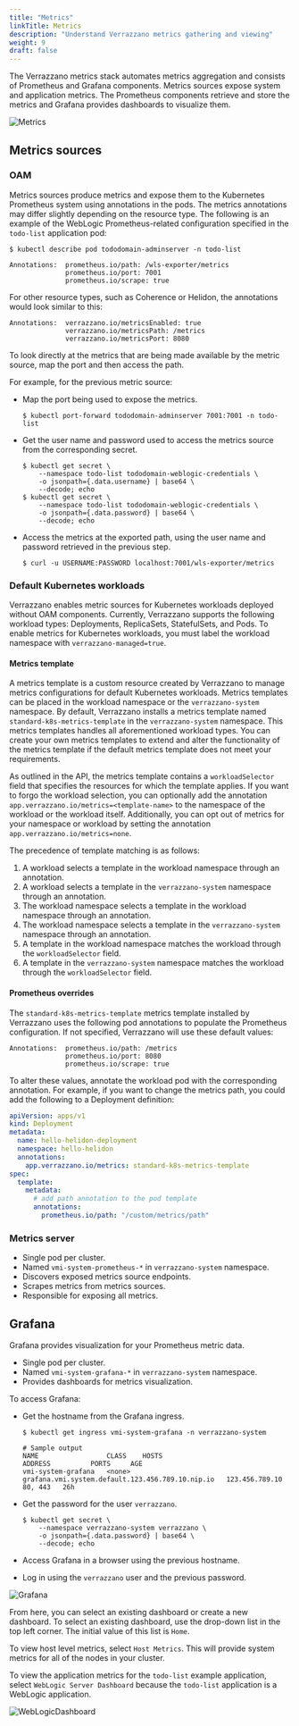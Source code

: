 ```yaml
---
title: "Metrics"
linkTitle: Metrics
description: "Understand Verrazzano metrics gathering and viewing"
weight: 9
draft: false
---
```



The Verrazzano metrics stack automates metrics aggregation and consists of Prometheus and Grafana components.
Metrics sources expose system and application metrics.
The Prometheus components retrieve and store the metrics and Grafana provides dashboards to
visualize them.

![Metrics](/docs/images/metrics.png)

## Metrics sources

### OAM

Metrics sources produce metrics and expose them to the Kubernetes Prometheus system using annotations in the pods.
The metrics annotations may differ slightly depending on the resource type.
The following is an example of the WebLogic Prometheus-related configuration specified in the `todo-list` application pod:

`$ kubectl describe pod tododomain-adminserver -n todo-list`

```
Annotations:  prometheus.io/path: /wls-exporter/metrics
              prometheus.io/port: 7001
              prometheus.io/scrape: true
```

For other resource types, such as Coherence or Helidon, the annotations would look similar to this:

```
Annotations:  verrazzano.io/metricsEnabled: true
              verrazzano.io/metricsPath: /metrics
              verrazzano.io/metricsPort: 8080
```

To look directly at the metrics that are being made available by the metric source, map the port and then access the path.

For example, for the previous metric source:

- Map the port being used to expose the metrics.
  ```
  $ kubectl port-forward tododomain-adminserver 7001:7001 -n todo-list
  ```

- Get the user name and password used to access the metrics source from the corresponding secret.

  ```
  $ kubectl get secret \
      --namespace todo-list tododomain-weblogic-credentials \
      -o jsonpath={.data.username} | base64 \
      --decode; echo
  $ kubectl get secret \
      --namespace todo-list tododomain-weblogic-credentials \
      -o jsonpath={.data.password} | base64 \
      --decode; echo
  ```

- Access the metrics at the exported path, using the user name and password retrieved in the previous step.
   ```
   $ curl -u USERNAME:PASSWORD localhost:7001/wls-exporter/metrics
   ```
  
### Default Kubernetes workloads

Verrazzano enables metric sources for Kubernetes workloads deployed without OAM components. 
Currently, Verrazzano supports the following workload types: Deployments, ReplicaSets, StatefulSets, and Pods.
To enable metrics for Kubernetes workloads, you must label the workload namespace with `verrazzano-managed=true`.

#### Metrics template

A metrics template is a custom resource created by Verrazzano to manage metrics configurations for default Kubernetes workloads.
Metrics templates can be placed in the workload namespace or the `verrazzano-system` namespace.
By default, Verrazzano installs a metrics template named `standard-k8s-metrics-template` in the `verrazzano-system` namespace.
This metrics templates handles all aforementioned workload types.
You can create your own metrics templates to extend and alter the functionality of the metrics template
if the default metrics template does not meet your requirements.

As outlined in the API, the metrics template contains a `workloadSelector` field that specifies the resources for which the template applies.
If you want to forgo the workload selection, you can optionally add the annotation `app.verrazzano.io/metrics=<template-name>`
to the namespace of the workload or the workload itself.
Additionally, you can opt out of metrics for your namespace or workload by setting the annotation `app.verrazzano.io/metrics=none`.

The precedence of template matching is as follows:

1. A workload selects a template in the workload namespace through an annotation.
2. A workload selects a template in the `verrazzano-system` namespace through an annotation.
3. The workload namespace selects a template in the workload namespace through an annotation.
4. The workload namespace selects a template in the `verrazzano-system` namespace through an annotation.
5. A template in the workload namespace matches the workload through the `workloadSelector` field.
6. A template in the `verrazzano-system` namespace matches the workload through the `workloadSelector` field.

#### Prometheus overrides

The `standard-k8s-metrics-template` metrics template installed by Verrazzano uses the following pod annotations to populate the Prometheus configuration.
If not specified, Verrazzano will use these default values:

```
Annotations:  prometheus.io/path: /metrics
              prometheus.io/port: 8080
              prometheus.io/scrape: true
```

To alter these values, annotate the workload pod with the corresponding annotation.
For example, if you want to change the metrics path, you could add the following to a Deployment definition:

```yaml
apiVersion: apps/v1
kind: Deployment
metadata:
  name: hello-helidon-deployment
  namespace: hello-helidon
  annotations:
    app.verrazzano.io/metrics: standard-k8s-metrics-template
spec:
  template:
    metadata:
      # add path annotation to the pod template
      annotations:
        prometheus.io/path: "/custom/metrics/path"
```

### Metrics server

- Single pod per cluster.
- Named `vmi-system-prometheus-*` in `verrazzano-system` namespace.
- Discovers exposed metrics source endpoints.
- Scrapes metrics from metrics sources.
- Responsible for exposing all metrics.

## Grafana

Grafana provides visualization for your Prometheus metric data.

- Single pod per cluster.
- Named `vmi-system-grafana-*` in `verrazzano-system` namespace.
- Provides dashboards for metrics visualization.

To access Grafana:

- Get the hostname from the Grafana ingress.
   ```
   $ kubectl get ingress vmi-system-grafana -n verrazzano-system

   # Sample output
   NAME                 CLASS    HOSTS                                              ADDRESS          PORTS     AGE
   vmi-system-grafana   <none>   grafana.vmi.system.default.123.456.789.10.nip.io   123.456.789.10   80, 443   26h
   ```

- Get the password for the user `verrazzano`.
   ```
   $ kubectl get secret \
       --namespace verrazzano-system verrazzano \
       -o jsonpath={.data.password} | base64 \
       --decode; echo
   ```
- Access Grafana in a browser using the previous hostname.
- Log in using the `verrazzano` user and the previous password.

![Grafana](/docs/images/grafana-initial-page.png)


From here, you can select an existing dashboard or create a new dashboard.
To select an existing dashboard, use the drop-down list in the top left corner.
The initial value of this list is `Home`.


To view host level metrics, select `Host Metrics`. This will provide system metrics for all
of the nodes in your cluster.


To view the application metrics for the `todo-list` example application, select `WebLogic Server Dashboard`
because the `todo-list` application is a WebLogic application.

![WebLogicDashboard](/docs/images/grafana-weblogic-dashboard.png)
